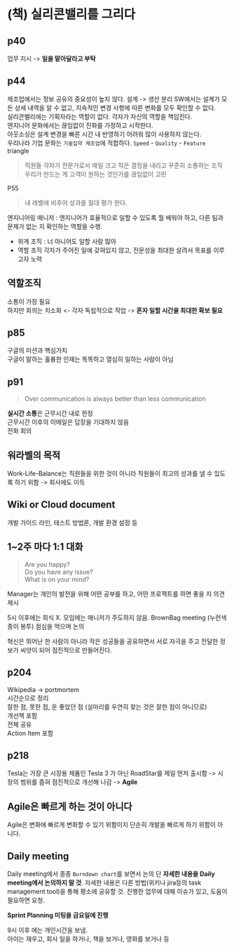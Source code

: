 # (책) 실리콘밸리를 그리다

## p40  
업무 지시 -> **일을 맡아달라고 부탁**  

## p44   
제조업에서는 정보 공유의 중요성이 높지 않다. 설계 -> 생산 분리
SW에서는 설계가 모든 상세 내역을 알 수 없고, 지속적인 변경 사항에 따른 변화를 모두 확인할 수 없다.   
실리콘밸리에는 기획자라는 역할이 없다. 각자가 자신의 역할을 책임진다.  
엔지니어 문화에서는 끊임없이 진화를 가정하고 시작한다.   
아웃소싱은 설계 변경을 빠른 시간 내 반영하기 어려워 많이 사용하지 않는다.    
우리나라 기업 문화는 `기술집약 제조업`에 적합하다.
`Speed` - `Quality` - `Feature` triangle

> 직원들 각자가 전문가로서 매일 크고 작은 결정을 내리고 꾸준히 소통하는 조직  
우리가 만드는 게 고객이 원하는 것인가를 끊임없이 고민  

P55
> 내 레벨에 비추어 성과를 절대 평가 한다.   

엔지니어링 매니저 : 엔지니어가 효율적으로 일할 수 있도록 뭘 배워야 하고, 다른 팀과 문제가 없는 지 확인하는 역할을 수행. 

* 위계 조직 : 너 아니어도 일할 사람 많아 
* 역할 조직 각자가 주어진 일에 갖혀있지 않고, 전문성을 최대한 살려서 목표를 이루고자 노력  

## 역할조직
소통이 가장 필요    
하지만 회의는 치소화 <- 각자 독립적으로 작업 -> **혼자 일할 시간을 최대한 확보 필요**  

## p85  
구글의 미션과 핵심가치  
구글이 말하는 훌륭한 인재는 똑똑하고 열심히 일하는 사람이 아님  

## p91   
> Over communication is always better than less communication   

**실시간 소통**은 근무시간 내로 한정    
근무시간 이후의 이메일은 답장을 기대하지 않음  
전화 회의  

## 워라벨의 목적  
Work-Life-Balance는 직원들을 위한 것이 아니라 직원들이 최고의 성과를 낼 수 있도록 하기 위함 -> 회사에도 이득  

## Wiki or Cloud document  
개발 가이드 라인, 테스트 방법론, 개발 환경 설정 등 

## 1~2주 마다 1:1 대화   
> Are you happy?  
> Do you have any issue?  
> What is on your mind?   

Manager는 개인의 발전을 위해 어떤 공부를 하고, 어떤 프로젝트를 하면 좋을 지 의견 제시  

5시 이후에는 회식 X. 모임에는 매니저가 주도하지 않음. 
BrownBag meeting (누런색 종이 봉투)  점심을 먹으며 논의

혁신은 뛰어난 한 사람이 아니라 작은 성공들을 공유하면서 서로 자극을 주고 전달한 정보가 씨앗이 되어 점진적으로 만들어진다.  

## p204
Wikipedia -> portmortem   
시간순으로 정리  
잘한 점, 못한 점, 운 좋았던 점 (실마리를 우연히 찾는 것은 잘한 점이 아니므로)    
개선책 포함  
전체 공유  
Action Item 포함    

## p218
Tesla는 가장 큰 시장용 제품인 Tesla 3 가 아닌 RoadStar를 제일 먼저 출시함 -> 시장의 범위를 좁혀 점진적으로 개선해 나감 -> **Agile**

## Agile은 빠르게 하는 것이 아니다
Agile은 변화에 빠르게 변화할 수 있기 위함이지 단순히 개발을 빠르게 하기 위함이 아니다. 

## Daily meeting
Daily meeting에서 종종 `Burndown chart`를 보면서 논의
단 **자세한 내용을 Daily meeting에서 논의하지 말 것**. 자세한 내용은 다른 방법(위키나 jira등의 task management tool)을 통해 평소에 공유할 것. 진행한 업무에 대해 이슈가 있고, 도움이 필요하면 요청.  

**Sprint Planning 미팅을 금요일에 진행** 

9시 이후 에는 개인시간을 보냄.  
아이는 재우고, 회사 일을 하거나, 책을 보거나, 영화를 보거나 등
